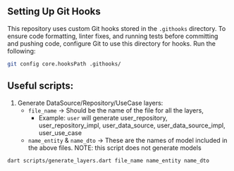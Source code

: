 ## Setting Up Git Hooks

This repository uses custom Git hooks stored in the `.githooks` directory. To ensure code formatting, linter fixes,
and running tests before committing and pushing code, configure Git to use this directory for hooks. Run the following:

```sh
git config core.hooksPath .githooks/
```

## Useful scripts:

1. Generate DataSource/Repository/UseCase layers:
   - `file_name` -> Should be the name of the file for all the layers,
     - Example: `user` will generate user_repository, user_repository_impl, user_data_source, user_data_source_impl, user_use_case
   - `name_entity` & `name_dto` -> These are the names of model included in the above files. NOTE: this script does not generate models
```sh
dart scripts/generate_layers.dart file_name name_entity name_dto
```

